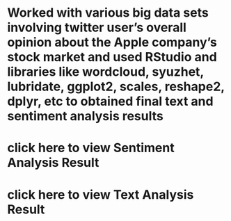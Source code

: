 # Worked with various big data sets involving twitter user’s overall opinion about the Apple company’s stock market and used RStudio and libraries like wordcloud, syuzhet, lubridate, ggplot2, scales, reshape2, dplyr, etc to obtained final text and sentiment analysis results 
# click here to view Sentiment Analysis Result 
# click here to view Text Analysis Result
